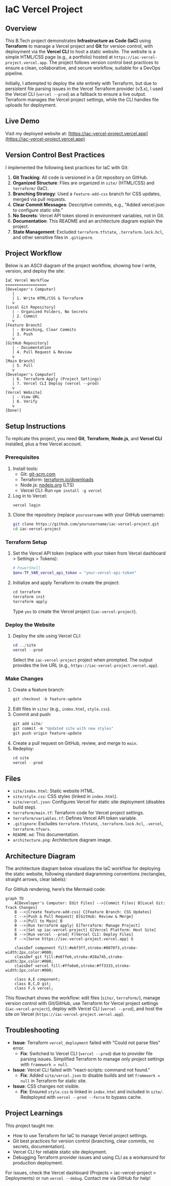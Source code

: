 # IaC Vercel Project

## Overview
This B.Tech project demonstrates **Infrastructure as Code (IaC)** using **Terraform** to manage a Vercel project and **Git** for version control, with deployment via the **Vercel CLI** to host a static website. The website is a simple HTML/CSS page (e.g., a portfolio) hosted at `https://iac-vercel-project.vercel.app`. The project follows version control best practices to ensure a clean, collaborative, and secure workflow, suitable for a DevOps pipeline.

Initially, I attempted to deploy the site entirely with Terraform, but due to persistent file parsing issues in the Vercel Terraform provider (v3.x), I used the Vercel CLI (`vercel --prod`) as a fallback to ensure a live output. Terraform manages the Vercel project settings, while the CLI handles file uploads for deployment.

## Live Demo
Visit my deployed website at: [https://iac-vercel-project.vercel.app](https://iac-vercel-project.vercel.app)

## Version Control Best Practices
I implemented the following best practices for IaC with Git:
1. **Git Tracking**: All code is versioned in a Git repository on GitHub.
2. **Organized Structure**: Files are organized in `site/` (HTML/CSS) and `terraform/` (IaC).
3. **Branching Strategy**: Used a `feature-add-css` branch for CSS updates, merged via pull requests.
4. **Clear Commit Messages**: Descriptive commits, e.g., "Added vercel.json to configure static site."
5. **No Secrets**: Vercel API token stored in environment variables, not in Git.
6. **Documentation**: This README and an architecture diagram explain the project.
7. **State Management**: Excluded `terraform.tfstate`, `.terraform.lock.hcl`, and other sensitive files in `.gitignore`.

## Project Workflow
Below is an ASCII diagram of the project workflow, showing how I write, version, and deploy the site:

```
IaC Vercel Workflow
==================
[Developer's Computer]
   |
   | 1. Write HTML/CSS & Terraform
   v
[Local Git Repository]
   | - Organized Folders, No Secrets
   | 2. Commit
   v
[Feature Branch]
   | - Branching, Clear Commits
   | 3. Push
   v
[GitHub Repository]
   | - Documentation
   | 4. Pull Request & Review
   v
[Main Branch]
   | 5. Pull
   v
[Developer's Computer]
   | 6. Terraform Apply (Project Settings)
   | 7. Vercel CLI Deploy (vercel --prod)
   v
[Vercel Website]
   | - View URL
   | 8. Verify
   v
[Done!]
```

## Setup Instructions
To replicate this project, you need **Git**, **Terraform**, **Node.js**, and **Vercel CLI** installed, plus a free Vercel account.

### Prerequisites
1. Install tools:
   - Git: [git-scm.com](https://git-scm.com)
   - Terraform: [terraform.io/downloads](https://www.terraform.io/downloads)
   - Node.js: [nodejs.org](https://nodejs.org) (LTS)
   - Vercel CLI: Run `npm install -g vercel`
2. Log in to Vercel:
   ```bash
   vercel login
   ```
3. Clone the repository (replace `yourusername` with your GitHub username):
   ```bash
   git clone https://github.com/yourusername/iac-vercel-project.git
   cd iac-vercel-project
   ```

### Terraform Setup
1. Set the Vercel API token (replace with your token from Vercel dashboard > Settings > Tokens):
   ```powershell
   # PowerShell
   $env:TF_VAR_vercel_api_token = "your-vercel-api-token"
   ```
2. Initialize and apply Terraform to create the project:
   ```powershell
   cd terraform
   terraform init
   terraform apply
   ```
   Type `yes` to create the Vercel project (`iac-vercel-project`).

### Deploy the Website
1. Deploy the site using Vercel CLI:
   ```powershell
   cd ../site
   vercel --prod
   ```
   Select the `iac-vercel-project` project when prompted. The output provides the live URL (e.g., `https://iac-vercel-project.vercel.app`).

### Make Changes
1. Create a feature branch:
   ```powershell
   git checkout -b feature-update
   ```
2. Edit files in `site/` (e.g., `index.html`, `style.css`).
3. Commit and push:
   ```powershell
   git add site/
   git commit -m "Updated site with new styles"
   git push origin feature-update
   ```
4. Create a pull request on GitHub, review, and merge to `main`.
5. Redeploy:
   ```powershell
   cd site
   vercel --prod
   ```

## Files
- `site/index.html`: Static website HTML.
- `site/style.css`: CSS styles (linked in `index.html`).
- `site/vercel.json`: Configures Vercel for static site deployment (disables build step).
- `terraform/main.tf`: Terraform code for Vercel project settings.
- `terraform/variables.tf`: Defines Vercel API token variable.
- `.gitignore`: Excludes `terraform.tfstate`, `.terraform.lock.hcl`, `.vercel`, `terraform.tfvars`.
- `README.md`: This documentation.
- `architecture.png`: Architecture diagram image.

## Architecture Diagram
The architecture diagram below visualizes the IaC workflow for deploying the static website, following standard diagramming conventions (rectangles, straight arrows, clear labels):

<image-card alt="Architecture Diagram" src="architecture.png" ></image-card>

For GitHub rendering, here’s the Mermaid code:

```mermaid
graph TD
    A[Developer's Computer: Edit Files] -->|Commit Files| B[Local Git: Track Changes]
    B -->|Create feature-add-css| C[Feature Branch: CSS Updates]
    C -->|Push & Pull Request| D[GitHub: Review & Merge]
    D -->|Pull to Main| B
    B -->|Run terraform apply| E[Terraform: Manage Project]
    E -->|Set up iac-vercel-project| G[Vercel Platform: Host Site]
    B -->|Run vercel --prod| F[Vercel CLI: Deploy Files]
    F -->|Serve https://iac-vercel-project.vercel.app| G

    classDef component fill:#e6f3ff,stroke:#0070f3,stroke-width:2px,color:#000;
    classDef git fill:#e6ffe6,stroke:#28a745,stroke-width:2px,color:#000;
    classDef vercel fill:#ffe6e6,stroke:#ff3333,stroke-width:2px,color:#000;

    class A,E component;
    class B,C,D git;
    class F,G vercel;
```

This flowchart shows the workflow: edit files (`site/`, `terraform/`), manage version control with Git/GitHub, use Terraform for Vercel project settings (`iac-vercel-project`), deploy with Vercel CLI (`vercel --prod`), and host the site on Vercel (`https://iac-vercel-project.vercel.app`).

## Troubleshooting
- **Issue**: Terraform `vercel_deployment` failed with "Could not parse files" error.
  - **Fix**: Switched to Vercel CLI (`vercel --prod`) due to provider file parsing issues. Simplified Terraform to manage only project settings with `framework = null`.
- **Issue**: Vercel CLI failed with "react-scripts: command not found."
  - **Fix**: Added `site/vercel.json` to disable builds and set `framework = null` in Terraform for static site.
- **Issue**: CSS changes not visible.
  - **Fix**: Ensured `style.css` is linked in `index.html` and included in `site/`. Redeployed with `vercel --prod --force` to bypass cache.

## Project Learnings
This project taught me:
- How to use Terraform for IaC to manage Vercel project settings.
- Git best practices for version control (branching, clear commits, no secrets, documentation).
- Vercel CLI for reliable static site deployment.
- Debugging Terraform provider issues and using CLI as a workaround for production deployment.

For issues, check the Vercel dashboard (Projects > iac-vercel-project > Deployments) or run `vercel --debug`. Contact me via GitHub for help!